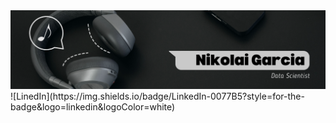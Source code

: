 <div id="header" align="center">
  <img decoding="async" src="https://github.com/NikolaiGarcia/NikolaiGarcia/blob/main/Banner.png" width="800"/>
</div>
![LinedIn](https://img.shields.io/badge/LinkedIn-0077B5?style=for-the-badge&logo=linkedin&logoColor=white)
